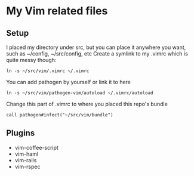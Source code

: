 My Vim related files
====================

Setup
-----
I placed my directory under src, but you can place it anywhere you want, such as ~/config, ~/src/config, etc
Create a symlink to my .vimrc which is quite messy though:

    ln -s ~/src/vim/.vimrc ~/.vimrc

You can add pathogen by yourself or link it to here

    ln -s ~/src/vim/pathogen-vim/autoload ~/.vimrc/autoload

Change this part of .vimrc to where you placed this repo's bundle

    call pathogen#infect("~/src/vim/bundle")

Plugins
-------
* vim-coffee-script
* vim-haml
* vim-rails
* vim-rspec

